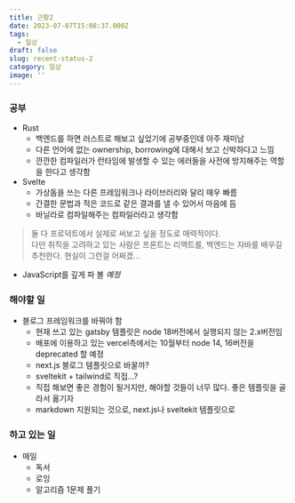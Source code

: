 ```yaml
---
title: 근황2
date: 2023-07-07T15:08:37.000Z
tags:
  - 일상
draft: false
slug: recent-status-2
category: 일상
image: ''
---
```


### 공부

- Rust
  - 백엔드를 하면 러스트로 해보고 싶었기에 공부중인데 아주 재미남
  - 다른 언어에 없는 ownership, borrowing에 대해서 보고 신박하다고 느낌
  - 깐깐한 컴파일러가 런타임에 발생할 수 있는 에러들을 사전에 방지해주는 역할을 한다고 생각함
- Svelte
  - 가상돔을 쓰는 다른 프레임워크나 라이브러리와 달리 매우 빠름
  - 간결한 문법과 적은 코드로 같은 결과를 낼 수 있어서 마음에 듬
  - 바닐라로 컴파일해주는 컴파일러라고 생각함

> 둘 다 프로덕트에서 실제로 써보고 싶을 정도로 매력적이다.  
> 다만 취직을 고려하고 있는 사람은 프론트는 리액트를, 백엔드는 자바를 배우길 추천한다. 현실이 그런걸 어쩌겠...

- JavaScript를 깊게 파 볼 _예정_

### 해야할 일

- 블로그 프레임워크를 바꿔야 함
  - 현재 쓰고 있는 gatsby 템플릿은 node 18버전에서 실행되지 않는 2.x버전임
  - 배포에 이용하고 있는 vercel측에서는 10월부터 node 14, 16버전을 deprecated 할 예정
  - next.js 블로그 템플릿으로 바꿀까?
  - sveltekit + tailwind로 직접...?
  - 직접 해보면 좋은 경험이 될거지만, 해야할 것들이 너무 많다. 좋은 템플릿을 골라서 옮기자
  - markdown 지원되는 것으로, next.js나 sveltekit 템플릿으로

### 하고 있는 일

- 매일
  - 독서
  - 로잉
  - 알고리즘 1문제 풀기
